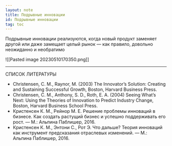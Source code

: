 ```yaml
---
layout: note
title: Подрывные инновации
id: Подрывные инновации
tag: toc
---
```


Подрывные инновации реализуются, когда новый продукт заменяет другой или даже замещает целый рынок — как правило, довольно неожиданно и необратимо




![[Pasted image 20230510170350.png]]

---

СПИСОК ЛИТЕРАТУРЫ
- Christensen, C. M., Raynor, M. (2003) The Innovator’s Solution: Creating and Sustaining Successful Growth, Boston, Harvard Business Press.
- Christensen, C. M., Anthony, S. D., Roth, E. A. (2004) Seeing What’s Next: Using the Theories of Innovation to Predict Industry Change, Boston, Harvard Business School Press.
- Кристенсен К. М., Рейнор М. Е. Решение проблемы инноваций в бизнесе. Как создать растущий бизнес и успешно поддерживать его рост. — М.: Альпина Паблишер, 2016.
- Кристенсен К. М., Энтони С., Рот Э. Что дальше? Теория инноваций как инструмент предсказания отраслевых изменений. — М.: Альпина Паблишер, 2016.

